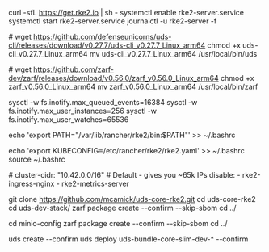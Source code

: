 <!-- My setup is Macbook Pro M3, with UTM installed -->
<!-- Install Ubuntu server 24.04 (obviously it's arm) -->
<!-- Setup VM with 8 cores, 32GB ram -->
<!-- Install RKE2, just one piece, so the one ubuntu machine is both the server and and agent, literally just run the commands -->
curl -sfL https://get.rke2.io | sh -
systemctl enable rke2-server.service
systemctl start rke2-server.service
journalctl -u rke2-server -f



#<!-- Download / install UDS -->
wget https://github.com/defenseunicorns/uds-cli/releases/download/v0.27.7/uds-cli_v0.27.7_Linux_arm64
chmod +x uds-cli_v0.27.7_Linux_arm64
mv uds-cli_v0.27.7_Linux_arm64 /usr/local/bin/uds

#<!-- Download / install zarf -->
wget https://github.com/zarf-dev/zarf/releases/download/v0.56.0/zarf_v0.56.0_Linux_arm64
chmod +x zarf_v0.56.0_Linux_arm64
mv zarf_v0.56.0_Linux_arm64 /usr/local/bin/zarf



<!-- sysctl changes -->
sysctl -w fs.inotify.max_queued_events=16384
sysctl -w fs.inotify.max_user_instances=256
sysctl -w fs.inotify.max_user_watches=65536

<!-- Add rke2 deployed utils such as kubectl -->
echo 'export PATH="/var/lib/rancher/rke2/bin:$PATH"' >> ~/.bashrc
<!-- Add kubeconfig to path -->
echo 'export KUBECONFIG=/etc/rancher/rke2/rke2.yaml' >> ~/.bashrc
source ~/.bashrc



#<!-- Create file: /etc/rancher/rke2/config.yaml, expand cluster cidr for temp pods that set things up, and disable ingress due to istio instead, and uds has it's own metrics server -->
cluster-cidr: "10.42.0.0/16"  # Default - gives you ~65k IPs
disable:
    - rke2-ingress-nginx
    - rke2-metrics-server


git clone https://github.com/mcamick/uds-core-rke2.git
cd uds-core-rke2
cd uds-dev-stack/
zarf package create --confirm --skip-sbom
cd ../

cd minio-config
zarf package create --confirm --skip-sbom
cd ../

uds create --confirm
uds deploy uds-bundle-core-slim-dev-* --confirm